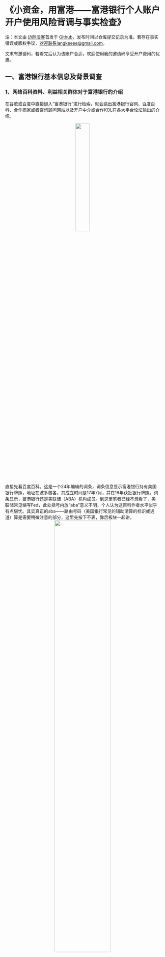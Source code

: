 # 《小资金，用富港——富港银行个人账户开户使用风险背调与事实检查》

注：本文由 [边际浪客](https://youtube.com/Langkeeee/)首发于 [Github](https://github.com/Langkeeee/-)，发布时间以仓库提交记录为准。若存在事实错误或版权争议，欢迎联系langkeeee@gmail.com。

文末有邀请码，若看完后认为该账户合适，欢迎使用我的邀请码享受开户费用的优惠。



## 一、富港银行基本信息及背景调查

### 1、网络百科资料、利益相关群体对于富港银行的介绍

在谷歌或百度中直接键入“富港银行”进行检索，就会跳出富港银行官网、百度百科、合作商家或者咨询顾问网站以及开户中介或合作KOL在各大平台论坛输出的介绍。

<div align="center">
  <img src="/images/cbi_risk/image-20251007034839366.png" width="30%">
</div>
直接先看百度百科。这是一个24年编辑的词条，词条信息显示富港银行持有美国银行牌照，地址在波多黎各，其成立时间是17年7月，并在18年获批银行牌照。词条显示，富港银行还是美联储（ABA）机构成员。到这里笔者已经不想看了，美联储常见缩写Fed，此处括号内放“aba”意义不明，个人认为这百科作者水平似乎有点堪忧。其实真正的aba——路由号码（美国银行常见的辅助清算的标识或通道）算是需要稍微注意的部分，这里先按下不表，靠后板块一起讲。

<div align="center">
  <img src="/images/cbi_risk/image-20251007042606371.png" width="60%">
</div>

<div align="center">
  <img src="/images/cbi_risk/image-20251007042646143.png" width="60%">
</div>

干脆还是直接进入富港银行官网，更显靠谱一些。网站首页就能直接看到cbi的visa卡介绍，表示他们可以帮助用户建立美国信用记录，还分个人卡和企业卡等不同产品。银行还支持美元欧元人民币托收保函信用证的业务。网页靠下位置还有好多“大咖”实名庆贺的信息横幅。

<div align="center">
  <img src="/images/cbi_risk/image-20251007042711651.png" width="60%">
</div>
<div align="center">
  <img src="/images/cbi_risk/image-20251007042725099.png" width="60%">
</div>


首页底部，信息显示富港银行注册地址在圣胡安，也就是波多黎各的首府。这里gemini倒也直接说网页给到的地址邮编就是美国邮编。打开谷歌地图检索该位置，谷歌地图的确有对这个地址标记了一个cbibank。不过光从街景来看，看不清楼里面长什么样子。只能通过街景看到该地址大楼外有一个[One alliance insurance](https://www.google.com/maps/@18.4241014,-66.0583031,3a,75.8y,244.89h,107.53t/data=!3m7!1e1!3m5!1sUuNbKo6PGZxNGXdzfHgseA!2e0!6shttps:%2F%2Fstreetviewpixels-pa.googleapis.com%2Fv1%2Fthumbnail%3Fcb_client%3Dmaps_sv.tactile%26w%3D900%26h%3D600%26pitch%3D-17.526399949175598%26panoid%3DUuNbKo6PGZxNGXdzfHgseA%26yaw%3D244.89335634180475!7i16384!8i8192?entry=ttu&g_ep=EgoyMDI1MDkyNC4wIKXMDSoASAFQAw%3D%3D) 。

<div align="center">
  <img src="/images/cbi_risk/image-20251007042738080.png" width="60%">
</div>
<div align="center">
  <img src="/images/cbi_risk/image-20251007042803282.png" width="60%">
</div>


再看官网安全合规板块，直接可见他们的牌照信息。这里有一个非常关键的信息是OCIF（西班牙语 Oficina del Comisionado de Instituciones Financieras）波多黎各金融机构专员办公室（Puerto Rico Office of the Commissioner of Financial Institutions）。也就是说富港银行拿的是波多黎各金融机构专员办公室颁发的银行牌照。
<div align="center">
  <img src="/images/cbi_risk/image-20251007042813387.png" width="60%">
</div>


从他这个表达来说，还是比较保守靠谱的。官网表面上只提了波多黎各OCIF，也没有乱说成州银行、联邦银行，毕竟他拿的也就是这个OCIF給的牌照，还没打下更大的江山。但我们有一说一，这种表述的确能品味出一种想要反复捆绑“美国”概念，让用户主动联系“美国银行”的嫌疑。不过这也并没有什么错，实事求是这一点是比较重要的，表达上稍暧昧一点取个巧也还算能理解。这就涉及到另一个信息，也就是网上很容易搜集到的一个关于它究竟是否是真美国银行的关键争议，这部分留到后面一起讨论。
<div align="center">
  <img src="/images/cbi_risk/image-20251007042917664.png" width="60%">
</div>


本篇聚焦个人用户，所以也一并跳过企业用户相关场景，感兴趣的看客可自行了解。

在官网点击“个人网银”部分。可以看到富港给个人用户提供两个核心产品业务，一个是visa卡，一个是银联国际借记卡。visa卡需要预存额度才能使用消费，类似于信用卡，其使用过程中会在美国当下最常见的EX信用体系（主流）里积累信用（FICO信用分），这个FICO信用分对美国个人生活[**有相当重要性**](https://www.reddit.com/r/Adulting/comments/15xmxgx/does_your_fico_credit_score_actually_matter/?tl=zh-hans)，用信用买车买房开信用卡基本都会参考这个信用分数。

官网还放了他们银行的换汇计算器，我看了下同期谷歌数据，富港这边汇率稍差一点。

<div align="center">
  <img src="/images/cbi_risk/image-20251007043219230.png" width="60%">
</div>
<div align="center">
  <img src="/images/cbi_risk/image-20251007043225277.png" width="60%">
</div>


关于开户过程，笔者先前在Bingocard完成过开户，这个平台与富港银行合作，所以在bingocard开户成功之时，实际上就已经将部分资料传递给富港银行。于是这次开通富港银行全程免开户费用，也免去了六前个月的管理费。在富港银行申请开户过程中，询问细节也挺多，但整体不算繁琐，全中文填写，也没有触发什么额外的验证。提交申请后差不多在24小时内通过申请。整体门槛比较低，无需护照、签证、繁琐的地址证明文件之类的材料（不排除因为还算早期，为了吸引用户多少会稍微宽容一点）。对比可能已经是对国内用户门槛最低的华美、国泰等美国本土银行要求的美国住址、护照签证、线下亲临开户等各种条件，富港都能算没门槛了。



### 2、 牌照与监管——银行安全风险的外部评价指标

前文提到，cbibank富港银行是持牌合规银行。那问题来了，持牌，你是持的什么牌照，合规你又是合了谁的规（则）。回答清楚这些问题远比摆一句持牌合规更重要可靠，也更具复杂性、挑战性。

富港银行在官网贴出了他们拿到的OCIF发的金融牌照。而在了解OCIF之前，必须要先弄清楚美国官方的[**金融监管体系**](https://en.wikipedia.org/wiki/Federal_Reserve)。

<div align="center">
  <img src="/images/cbi_risk/image-2025-10-08 04.39.34.png" width="60%">
</div>


美国的中央银行机构美联储包括联邦储备委员会、联邦公开市场委员会、咨询委员会等组织。咱们粗略地把它们他统称为委员会。除委员会外，美联储还有12个联邦储备银行，这12家区域性准公共机构主要为其他类别的银行或政府服务，他们各自分使央行在市场上政策的实际执行权限。 咱们可以粗暴地类比为中国人民银行在各地区设的十二个分局办公室。

在中央银行也即美联储之外，美国有几千家商业银行，这些商业银行又可分为国民银行和州银行。

顾名思义，国民银行即由国家批设的银行，具体是由联邦政府财政部下的货币监理署设立，也就是国民银行由国家政府监督。

而州立银行又有一定特殊性。源于美国建国就有的州与联邦的特殊关系的国情，具有高度自治权的各州政府可以自己批设州立银行。

同时，这些商业银行中又有一部分是联储银行的会员银行，也即同时受到美联储和设立机构的监管。所有的国民银行，也就是由国家财政部负责的银行都必须成为某家储备银行的会员。而州立银行可以有选择性地成为会员银行。

所以基本上为个人服务的美国银行，其监管方基本有三种情况。1、 由某个州政府下属专门办公室自己设立并颁发牌照，同时不参与储备银行的会员。  2、州金融方面办公室自己批设，同时又选择加入美联储的几千家会员银行。  3.联邦政府财政部批设并发放牌照，同时强制加入了储备银行会员的几百家国民银行。

除此之外， 国会还创设了一个独立政府机构——联邦存款保险公司 FDIC。FDIC为其成员银行客户提供每人每银行最高25W美元的存款保险。也就是说如果你有25W美元存在某家FDIC会员银行，因为银行方面出现问题造成了资金损失，美国联邦政府包赔。  美国大多数银行都会选择加入FDIC存款保障计划且在自己官网等醒目位置标记自己的FDIC资格。而加入FDIC又需要满足一系列的资质要求，所以FDIC的审核又在某种意义上成为了另一层监督管理。 结合美国银行的现状和FDIC的较高覆盖率事实，基本可以说是否有存款保障是判断一个银行是否是美国正经银行的重要标准。



### 3、富港银行的资质状况初探

介绍完美国银行业大背景，给CBI富港银行定性或者说分类就相对容易一些了。不难发现，富港银行这边无论是官网还是各路合作商给出的信息，基本就没提到过前面美国主流银行的一众权威监管机构。简单地说，富港银行既非联邦政府财政部批设的国民银行，又非联储银行的会员银行，还不加入FDIC存款保障计划，储户存款要是出了什么事的话，是没有美国官方的支持兜底的。这样的银行，在有着几千家银行的美国里，也是比较少见的。到此，基本可以说，富港银行在美国绝对算得上是非主流的银行。

再看[**OCIF**](https://www.ocif.pr.gov/)究竟是什么牌照。OCIF波多黎各[**金融机构专员办公室**](https://jieshao.fx110.com/authority/details/250)是波多黎各财政部下属的当地主要监管机构，负责监管当地金融机构、确保体系稳定、保护投资消费者权益。

<div align="center">
  <img src="/images/cbi_risk/image-2025-10-07 20.50.19.png" width="60%">
</div>



OCIF对波多黎各的国际银行（国际金融实体，IFE）的要求是，[**一千万美元**](https://banklicense.pro/puerto-rico-international-banking-law-2024/#:~:text=The%202024%20international%20banking%20law,be%20made%20in%20Puerto%20Rico.)（2024年[**法案修订以前**](https://banklicense.pro/new-international-banking-regulations-for-puerto-rico-in-2024/#:~:text=Puerto%20Rico's%20Governor%20Pedro%20Pierluisi,operating%20an%20international%20financial%20institution.)是五百万）的最低资本、100万美元的现金押金。国际金融实体还必须在波多黎各维持30万美元的[**无抵押资产**](https://law.justia.com/codes/puerto-rico/title-seven/part-vii/chapter-145/3087/)。

讲到这里，又不得不提到波多黎各其地理位置和历史政治文化因素及其与美国的复杂关系。波多黎各是一个位于南美洲的小岛，在15世纪末被西班牙殖民攻占，并在1898年美西战争后作为战利品割让给美国。

<div align="center">
  <img src="/images/cbi_risk/image-2025-10-07 22.22.12.png" width="60%">
</div>

1952年波多黎各颁布自己宪法确立了其作为美国附属自治邦的地位。不过自治邦这种特殊的领土关系结构，全美也只找得到两例（另一个是北马里亚纳群岛），再加上世界格局变化后，波多黎各作为美国西班牙之间必争之地的重要战略地位不再，美国对其的主权主张似乎也变得不那么强硬。

这也就是网上有非常多人抨击富港银行的根源所在。这种论调认为波多里各的银行不算美国银行。毕竟波多黎各是美国的附属“国”或所谓“自由联邦”，在多个方面拥有高度自治权且美国国会不予剥夺。那波多黎各这个“联邦”就和组成美联邦的其他“邦”（在美国也就是其他州）的地位又有些不一样。波多黎各岛上还曾多次发起公投决议是否要实际加入美国成为其中一个州，但一直也没有实在的改头换面。时至今日也有许多美国企业提供服务的时候把波多黎各当成“某地区”单独列出。

然而不得不说，波多黎各在事实上又有多个方面像极了美国的“一个州”。1917年，岛上的居民就获得了美国公民身份，波多黎各人只要住到美国本土去，还能拥有完整的投票权。时至今日，从美国到[**波多黎各旅游**](https://www.meilvtong.com/viewthread.php?tid=1383)也不过海关，无需签证。波多黎各除了享有内部自治权外，国防外交事务也由美联邦政府管辖。那么顺着这条线捋下去，说波多黎各不是美国，或者波多黎各的银行就完全不是美国的银行，似乎也不完全恰当准确。

<div align="center">
  <img src="/images/cbi_risk/image-2025-10-07 22.32.19.png" width="60%">
</div>

因此，个人认为拿着波多黎各这个特殊的政治地理地位说事其实意义不大。 对于资金量较大的，各显神通或者能任意动用钞能力选择其他各种有存款保障的银行，这当然没错，也一定是首选，但小体量散户在没达到其他主流银行相应的准入门槛的时候，或许还是该更客观地审视自己的情况，作适合自己的选择。



## 二、 前车之鉴——波多黎各营商环境及银行业发展变迁

网络上对于富港银行的风评褒贬不一，你我同作为风险厌恶型选手，首要关注的就是其使用风险，所以我对其多个维度的负面评价进行了调查，有人认为与富港银行类似、同样服务于华人、同样设立在波多黎各的标准国际银行倒闭事件足以证明富港银行也会很快走上同样的道路。 也许从概率上讲，富港银行的使用风险或许比其他有存款保障的银行更高，但事态究竟如何发展，还得更具体地分析。

一切商品服务的使用前提是能接受他的风险所在，每个个体需要为自己负责。而使用富港银行的真正风险来源于波多黎各金融业的环境以及当地友商的劣迹行为，再加上没有FDIC存款保障情况下，银行出了问题可能导致的储户血本无归。

根据[**波多黎各银行家协会官网**](https://www.abpr.com/Default)信息，波多黎各境内只有五家服务**本地**居民和企业的商业银行。

<div align="center">
  <img src="/images/cbi_risk/image-2025-10-07 22.41.17.png" width="60%">
</div>

于此同时，由于波多黎各想要利用其特殊地位打造国际金融中心，随着《国际金融中心监管法》的颁布以及其后的多次更新，岛上的另一类金融玩家——国际金融实体（IFE）也在蓬勃发展。这类只为**非当地居民**提供服务的银行，方便了世界各地的个人和商家开设一个与美国有着千丝万缕联系的**独特离岸账户**。

这些国际金融实体中，[**标准国际银行**](https://standardintbank.com/)可能是对华人来说最具参考价值的一家，这家银行对华人相当友好，曾经被一些港美股玩家视为没有港卡情况下的优良替代。不过这家银行的生命也比较短暂。具体开业时间暂时没找到，但从各大平台上的介绍图文时间来看，我们可以大致预估这家银行在2020年左右开始大面积推广宣传，然后在2023年倒闭并关闭服务。直到现在其官网还贴着该银行负债情况和告用户书。

<div align="center">
  <img src="/images/cbi_risk/image-2025-10-07 22.43.38.png" width="60%">
</div>

也就是说，我们可以大致推测， 这家银行在几年的时间里突然倒下，并且又因为没有存款保障，储户可能蒙受了一定的损失（仅可能。因为OCIF安排了银行接管，这个动作类似于美国本土银行倒闭后也会有的清算接管，保障储户权益）。无独有偶，波多黎各的国际金融实体遭遇清算并非个例。自2020年以来，OCIF金融办公室不断加强审查力度，陆续整治了一批类似于SIB这样的离岸银行，具体情况可延伸阅读。

<div align="center">
  <img src="/images/cbi_risk/image-2025-10-07 22.54.04.png" width="60%">
</div>

[**波多黎各严厉打击国际银行：回顾近期关闭的银行**](https://banklicense.pro/puerto-rico-cracks-down-on-international-banks-a-look-at-the-recent-closures/#:~:text=Among%20the%20closed%20banks%20are)

[**王永利：硅谷银行倒闭的根源与影响**](http://www.imi.ruc.edu.cn/IMIsd/980f636c07c7486e839d737eb016baab.htm)

由于高强度清理和最低资本要求大幅提升，截至2025年，有效运营中的IFE数量已从曾经的50多家缩减至20~30家（具体以官方OCIF或最新法规公告为准，年内波动较大）。关停清算的主要原因包括资本金不足、违规操作、反洗钱不合规、客户风险事件等。

所以，富港银行是否能在这样合规要求、反洗钱力度、资本要求都在提高的大环境下，持续屹立不倒，不走上标准国际银行的老路，这才是真正值得担忧的外部风险。

不过如果站在另一个角度上，又可以说，富港从这一轮的压力中挺了过来，又从某个侧面展现了其一定程度的抗风险能力。所以个人认为，看到标准国际银行倒闭就直接放弃富港银行，这是因噎废食。评估好风险并在自己能承受风险的范围内使用，比如即存急用，当作过桥，等等，都是可以降低存款风险的思路和用法（快进快出引发的审查这个另说）。



## 三、其他网络正负面信息的收集整理与事实核查

关于富港银行的FDIC存款保障和究竟是否美国银行的争论，看完前面内容再看到这里的你也会明白，这已经是老生常谈的问题。而且估计在波多黎各正式以州的身份出现在美联邦列表里之前，永远也无法完全定性地回答这个问题。

你说他是美国银行吧，它既没有美国本土银行普遍都会有的存款保障，又不受美联储**直接**监管（因为特殊政治因素，OCIF及波多黎各[**多项法规**](https://bvirtualogp.pr.gov/ogp/Bvirtual/leyesreferencia/PDF/Y%20-%20Ingl%C3%A9s/52-1989.pdf)实际要求[**遵守特定**](https://law.justia.com/codes/puerto-rico/title-seven/part-vii/chapter-145/3081/)的某些美国法律，波多黎各银行在一定程度上接受美国的间接监管），OCIF还比其他州的监管机构权限更大。

但你说他不是美国银行吧，波多黎各人又还是美国公民，岛上银行的许多业务依赖美国本土于是OCIF又在较高程度上接受美联储、美国政府等的干涉、监管。所以单纯的讨论它究竟是否美国银行已经没有了意义，我们只需要关注使用它能否达成自己的目的即可。

### 1.ABA number

网络检索可以发现多方消息声称富港银行已经加入北美银行家协会，获得了独立的ABA number路由号码，方便用户之间的快速转账。然而至少截止25年9月，笔者亲测个人用户无法使用该功能，也就是说我们散户无法通过美国银行间便利的ach转账方式使用富港银行的个人账户。说到这，aba路由号码其实也被一些人当作判断“野鸡银行”、 非美国银行的标准。 关于这类问题的争论，前面应该已经说得够清楚了，但事实核查仍有必要。

美国银行家协会（ABA）在1910年启用了ABA路由号，这一系列数字用于在支付过程中辨识特定的金融机构。ABA号码这样一串九位数的路由号仅适用于美国的联邦或州立金融机构，这些机构必须符合在美联储银行开设账户的资格才能获得ABA号码。

笔者曾从网上找来富港银行ABA号码（021508125），并尝试通过wise转账（填写路由号码等相应的信息）给自己富港银行账户入金，结果是，wise汇出后，无法找到相应的目标账户，几天后把汇出款项退还了回来。不过再查了查，在[**靠谱的检索工具**](https://routingnumber.aba.com/Search1.aspx?xr=t&xp=f&fb=&ExcelCache=1440&mode=&AdrBookEmail=&PageSize=20&OrderBy=LastName_ASC&Code=021508125&Name=&City=&State=&PostalCode=&g-recaptcha-response=0cAFcWeA6yUboCKDmXAtejKydZ35lY95yPwhMxXHsT_xUamYH70h-Z0vW4RAqe69SzL0CX-f-TaUkYl_MdKW_mHJRgnkwYc4ThbkiqNp0m9DWO4yPzn6gT8MNCIQOWN1a3nkNxi7_EZvtw_R9g-OpDFEex8jIeToiobWTvJl0nK7JqnU0m_ZyGeDuVk8tQuvsxyR4oLvvGJCTn_ARsjUMfn2edX3KCDB_GKPj4En_b4zPyCK0v4iuW4SlF0lsAvqgwpvXtYU8On67RjoKqNHQEpa_wFzgD9kdqSws56uRbAQ5CZGrieuAzRFbHlAAgOL_uF37dbjtSQX6vKTF7C3zj5EL_1JvULB1kCoWgdxVPdXpMoa7wIVfmyL8kucJj_61Tn9h7uapztDQDBO0oeyF2nwkWUtBfBzQhvlqcoZoazXGwjHerC4YYlidP80D5MzcLe00R9u_DiusJvG_tKHQa0KKwZ5jfJt1-ZzVDt7IfJ7CJaUz7GCKHXTGEl9Hi7No7MnkKaYPh4ashU_Wn3kYUcieapE3fS5hBCQ6dtKEcmzD5H0XQO44L3-Nj7jLtvluu_P_8EuorHpWB3CXlSQ_xG7TPb94YpyN_wu2J8UuAKvHi-CjIcgS6jPk5NrbSDDb3ejQHCauaBV0WmS9pko1MwgB8jDC5wfMi4y25I9gTfJIZy2_JE335w9m1S-MaMRzf-UlYS_OFD2LRHDcUWiX7GgRQpHK4oDpb0wxc_yGJ_63T0Mm2hNdf2EXeCl6VJ05EcYeZlO-aSRmC6W3-p__lncduglZGaaTBDg#_ga=2.227398493.1592254890.1627666528-1512998474.1627666528)中确实可找到CB International bank，也就是说其企业账户是应该具备使用ACH的条件的。


<div align="center">
  <img src="/images/cbi_risk/image-2025-10-06 20.44.14.png" width="60%">
</div>


### 2.收费“陷阱” & 操作失误风险

这部分也是富港银行风评不佳的重要原因，写到这部分其实我也真是挺怕人骂的。各大社交平台确实有不少带着情绪的负面抱怨，说在使用富港银行的多个环节中遭到了不合理收费和乱收费问题，而富港的工作人员又说他们自身定位毕竟更特殊，有别于加入了FDIC的其他本土银行，所以其特性决定了他们的客户群体里就有不少腰部以下用户，然后这类用户普遍不熟悉跨境汇款等操作，也会多一些误操作，造成不必要的额外费用等。看起来他们都说的有点道理，所以作为考虑使用富港银行的个人用户，有必要弄清楚其官方声称的费用介绍（若不详细或不合理，再参考其他同业友商设置惯例）并对实际收费状况进行测试。多方信息一比对，就知道自己是否适合它的个人账户了。

富港银行官网提供了其[**收费标准**](https://www.cbibank.com/zh-cn/fee)，这里仅说我自己实际体验，首先因为有在Bingocard平台的开户历史，当初他们充值渠道被迫关闭时和富港银行达成处置方案，让bingocard用户可以免开户费用和6个月管理费用注册开通富港银行的账户。于是笔者立马注册了富港银行，的确在开户时告知免费开户使用。

**开户费**：如果你也刚好是bingocard老用户，此免费开户方法应该也同样适用（用同一个手机号）。如果是之前未使用过Bingocard也未开户富港银行的朋友，也可以使用[**邀请链接**](https://ebank.prodcbi.com/activity/inviteV2/?activityId=INVITE21_cn&shareUserId=GOHT+fwClY8mqq9GGHcaBQ==&status=register)进入注册，到2026年之前享受150$开户费减免（如若不巧，看到本文时已进入2026年，可尝试联系获取最新活动优惠）

<div align="center">
  <img src="/images/cbi_risk/image-20251007235540638.png" width="50%">
</div>

**账户管理费**：对于超过6个月免费期限或者富港银行纯新户的朋友，富港银行会收取10$的账户月管理费（月均余额大于2000$可免，月均余额大于500降为1$）

**银证转帐**：许多港美股券商支持和富港银行的银证转账联动、包括尊嘉金融、复星证券（当下大陆客还能开到的境外券商）等，富港银行官方告知银证转帐是不收费的，那么其实这就为个人用户提供了一个可以不用电汇充值的路径。对于有**港美股**出金需求的朋友比较友好。

**Visa卡片**：富港银行提供独特的visa美元银行卡，实体卡可邮寄到家，该卡开卡9.9刀，寄大陆免费。

**汇入收费**：富港入金常规方式通过银行汇款时会经中转行，统一每笔收费25$，汇款失败退回的话收取90$，不过笔者发现这个费用存在合理规避的可能，后续实测成功后会发文更新。



## 四、结论

总之，抛开个人喜好、网络黑帖和利益相关方面的引流宣传等内容不谈，富港银行对多数普通客户来说是个理想的稳妥选择吗，这要打个大大的问号，甚至会被很多人回答为“否”。但如果把门槛低、开户方便快速、低成本积累FICO分等因素纳入权衡，富港银行整体就有相当大的适用人群，没必要因为容易出车祸就完全不考虑开车出行。
